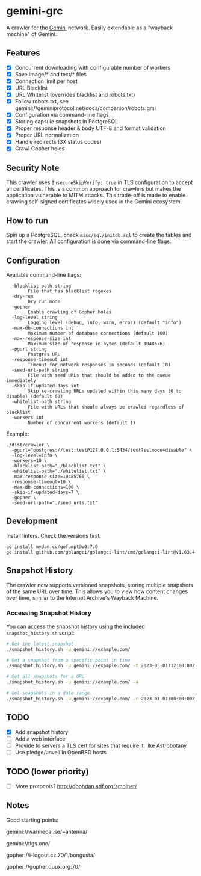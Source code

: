 # gemini-grc

A crawler for the [Gemini](https://en.wikipedia.org/wiki/Gemini_(protocol)) network.
Easily extendable as a "wayback machine" of Gemini.

## Features
- [x] Concurrent downloading with configurable number of workers
- [x] Save image/* and text/* files
- [x] Connection limit per host
- [x] URL Blacklist
- [x] URL Whitelist (overrides blacklist and robots.txt)
- [x] Follow robots.txt, see gemini://geminiprotocol.net/docs/companion/robots.gmi
- [x] Configuration via command-line flags
- [x] Storing capsule snapshots in PostgreSQL
- [x] Proper response header & body UTF-8 and format validation
- [x] Proper URL normalization
- [x] Handle redirects (3X status codes)
- [x] Crawl Gopher holes

## Security Note
This crawler uses `InsecureSkipVerify: true` in TLS configuration to accept all certificates. This is a common approach for crawlers but makes the application vulnerable to MITM attacks. This trade-off is made to enable crawling self-signed certificates widely used in the Gemini ecosystem.

## How to run

Spin up a PostgreSQL, check `misc/sql/initdb.sql` to create the tables and start the crawler.
All configuration is done via command-line flags.

## Configuration

Available command-line flags:

```text
  -blacklist-path string
        File that has blacklist regexes
  -dry-run
        Dry run mode
  -gopher
        Enable crawling of Gopher holes
  -log-level string
        Logging level (debug, info, warn, error) (default "info")
  -max-db-connections int
        Maximum number of database connections (default 100)
  -max-response-size int
        Maximum size of response in bytes (default 1048576)
  -pgurl string
        Postgres URL
  -response-timeout int
        Timeout for network responses in seconds (default 10)
  -seed-url-path string
        File with seed URLs that should be added to the queue immediately
  -skip-if-updated-days int
        Skip re-crawling URLs updated within this many days (0 to disable) (default 60)
  -whitelist-path string
        File with URLs that should always be crawled regardless of blacklist
  -workers int
        Number of concurrent workers (default 1)
```

Example:

```shell
./dist/crawler \
  -pgurl="postgres://test:test@127.0.0.1:5434/test?sslmode=disable" \
  -log-level=info \
  -workers=10 \
  -blacklist-path="./blacklist.txt" \
  -whitelist-path="./whitelist.txt" \
  -max-response-size=10485760 \
  -response-timeout=10 \
  -max-db-connections=100 \
  -skip-if-updated-days=7 \
  -gopher \
  -seed-url-path="./seed_urls.txt"
```

## Development

Install linters. Check the versions first.
```shell
go install mvdan.cc/gofumpt@v0.7.0
go install github.com/golangci/golangci-lint/cmd/golangci-lint@v1.63.4
```

## Snapshot History

The crawler now supports versioned snapshots, storing multiple snapshots of the same URL over time. This allows you to view how content changes over time, similar to the Internet Archive's Wayback Machine.

### Accessing Snapshot History

You can access the snapshot history using the included `snapshot_history.sh` script:

```bash
# Get the latest snapshot
./snapshot_history.sh -u gemini://example.com/

# Get a snapshot from a specific point in time
./snapshot_history.sh -u gemini://example.com/ -t 2023-05-01T12:00:00Z

# Get all snapshots for a URL
./snapshot_history.sh -u gemini://example.com/ -a

# Get snapshots in a date range
./snapshot_history.sh -u gemini://example.com/ -r 2023-01-01T00:00:00Z 2023-12-31T23:59:59Z
```

## TODO
- [x] Add snapshot history
- [ ] Add a web interface
- [ ] Provide to servers a TLS cert for sites that require it, like Astrobotany
- [ ] Use pledge/unveil in OpenBSD hosts

## TODO (lower priority)
- [ ] More protocols? http://dbohdan.sdf.org/smolnet/

## Notes
Good starting points:

gemini://warmedal.se/~antenna/

gemini://tlgs.one/

gopher://i-logout.cz:70/1/bongusta/

gopher://gopher.quux.org:70/